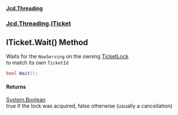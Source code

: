 #### [Jcd.Threading](index.md 'index')
### [Jcd.Threading](Jcd.Threading.md 'Jcd.Threading').[ITicket](ITicket.md 'Jcd.Threading.ITicket')

## ITicket.Wait() Method

Waits for the `NowServing` on the owning [TicketLock](TicketLock.md 'Jcd.Threading.TicketLock')  
to match its own `TicketId`

```csharp
bool Wait();
```

#### Returns
[System.Boolean](https://docs.microsoft.com/en-us/dotnet/api/System.Boolean 'System.Boolean')  
true if the lock was acquired, false otherwise (usually a cancellation)